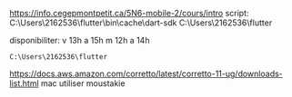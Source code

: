 https://info.cegepmontpetit.ca/5N6-mobile-2/cours/intro
script: C:\Users\2162536\flutter\bin\cache\dart-sdk
C:\Users\2162536\flutter

disponibiliter:
	v 13h a 15h
	m 12h a 14h
	
	C:\Users\2162536\flutter
https://docs.aws.amazon.com/corretto/latest/corretto-11-ug/downloads-list.html
mac utiliser moustakie